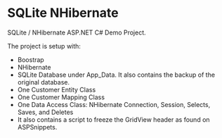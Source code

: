 # SQLite NHibernate
SQLite / NHibernate ASP.NET C# Demo Project.

The project is setup with:

* Boostrap
* NHibernate
* SQLite Database under App_Data. It also contains the backup of the original database.
* One Customer Entity Class
* One Customer Mapping Class
* One Data Access Class: NHibernate Connection, Session, Selects, Saves, and Deletes
* It also contains a script to freeze the GridView header as found on ASPSnippets.
